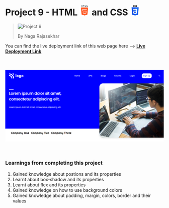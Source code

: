 # Project 9 - HTML ![HTML Logo](./HTML_logo.png) and CSS ![CSS logo](./CSS_logo.png)

> ![Project 9](https://img.shields.io/badge/Project-9-brightgreen)
>
> By Naga Rajasekhar

You can find the live deployment link of this web page here --> **[Live Deployment Link](https://developerhomepage.netlify.app/)**
<br/>
<br/>
<br/>
<br/>
![Preview](./preview_developer.png)

<br/>

### Learnings from completing this project

1. Gained knowledge about postions and its properties<br/>
2. Learnt about box-shadow and its properties
3. Learnt about flex and its properties
4. Gained knowledge on how to use background colors
5. Gained knowledge about padding, margin, colors, border and their values
